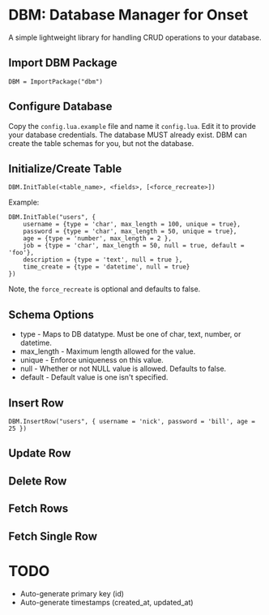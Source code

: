 # DBM: Database Manager for Onset

A simple lightweight library for handling CRUD operations to your database.

## Import DBM Package

```
DBM = ImportPackage("dbm")
```

## Configure Database

Copy the `config.lua.example` file and name it `config.lua`.  Edit it to provide
your database credentials.   The database MUST already exist.  DBM can create the
table schemas for you, but not the database.

## Initialize/Create Table

```
DBM.InitTable(<table_name>, <fields>, [<force_recreate>])
```

Example:
```
DBM.InitTable("users", {
	username = {type = 'char', max_length = 100, unique = true},
	password = {type = 'char', max_length = 50, unique = true},
	age = {type = 'number', max_length = 2 },
	job = {type = 'char', max_length = 50, null = true, default = 'foo'},
	description = {type = 'text', null = true },
	time_create = {type = 'datetime', null = true}
})
```

Note, the `force_recreate` is optional and defaults to false.

## Schema Options

* type - Maps to DB datatype.  Must be one of char, text, number, or datetime.
* max_length - Maximum length allowed for the value.
* unique - Enforce uniqueness on this value.
* null - Whether or not NULL value is allowed.  Defaults to false.
* default - Default value is one isn't specified.


## Insert Row

```
DBM.InsertRow("users", { username = 'nick', password = 'bill', age = 25 })
```

## Update Row

## Delete Row

## Fetch Rows

## Fetch Single Row

# TODO

* Auto-generate primary key (id)
* Auto-generate timestamps (created_at, updated_at)